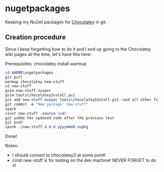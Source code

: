 nugetpackages
=============
Keeping my NuGet packages for [Chocolatey](http://chocolatey.org) in git.

Creation procedure
------------------

Since I keep forgetting how to do it and I end up going to the Chocolatey wiki pages all the time, let's have this here:

Prerequisites: chocolatey install warmup

```powershell
cd $HOME\nugetpackages
git pull
warmup chocolatey new-stuff
cd new-stuff
gvim new-stuff.nuspec
gvim tools\chocolateyInstall.ps1
git add new-stuff.nuspec tools\chocolateyInstall.ps1 (and all other files we need)
git commit -m "New package: new-stuff"
cpack
cinst new-stuff -source %cd%
git yadda for updated code after the previous test
git push
cpush .\new-stuff.d.d.d.yyyymmdd.nupkg
```

Done!

Notes:
- I should convert to chocolatey3 at some point!
- cinst new-stuff is for testing on the dev machine! NEVER FORGET to do it!
